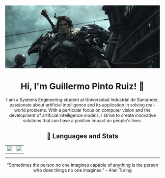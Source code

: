 <p align="center">
    <img src="https://raw.githubusercontent.com/gpintoruiz/gpintoruiz/main/varian_wrynn.gif" alt="Varian Wrynn"/>
</p>

<h1 align="center">Hi, I'm Guillermo Pinto Ruiz! 👋</h1>

<p align="center">I am a Systems Engineering student at Universidad Industrial de Santander, passionate about artificial intelligence and its application in solving real-world problems. With a particular focus on computer vision and the development of artificial intelligence models, I strive to create innovative solutions that can have a positive impact on people's lives.</p>

<h2 align="center">🚀 Languages and Stats</h2>

<table align="center">
  <tr>
    <td>
      <a href="https://github.com/guillepinto">
        <img height=200 src="https://github-readme-stats.vercel.app/api?username=guillepinto&show_icons=true&hide_border=true&theme=dark&hide=issues" />
      </a>
    </td>
    <td>
      <a href="https://github.com/guillepinto">
        <img height=200 src="https://github-readme-stats.vercel.app/api/top-langs?username=guillepinto&layout=compact&langs_count=8&hide_border=true&card_width=320&theme=dark" />
      </a>
    </td>
  </tr>
</table>

---

<p align="center">"Sometimes the person no one imagines capable of anything is the person who does things no one imagines." - Alan Turing</p>
